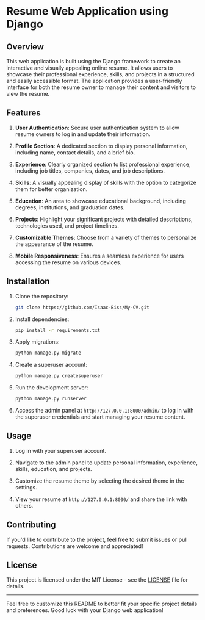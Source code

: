 # Resume Web Application using Django

## Overview

This web application is built using the Django framework to create an interactive and visually appealing online resume. It allows users to showcase their professional experience, skills, and projects in a structured and easily accessible format. The application provides a user-friendly interface for both the resume owner to manage their content and visitors to view the resume.

## Features

1. **User Authentication**: Secure user authentication system to allow resume owners to log in and update their information.

2. **Profile Section**: A dedicated section to display personal information, including name, contact details, and a brief bio.

3. **Experience**: Clearly organized section to list professional experience, including job titles, companies, dates, and job descriptions.

4. **Skills**: A visually appealing display of skills with the option to categorize them for better organization.

5. **Education**: An area to showcase educational background, including degrees, institutions, and graduation dates.

6. **Projects**: Highlight your significant projects with detailed descriptions, technologies used, and project timelines.

7. **Customizable Themes**: Choose from a variety of themes to personalize the appearance of the resume.

8. **Mobile Responsiveness**: Ensures a seamless experience for users accessing the resume on various devices.

## Installation

1. Clone the repository:

   ```bash
   git clone https://github.com/Isaac-Biss/My-CV.git
   ```

2. Install dependencies:

   ```bash
   pip install -r requirements.txt
   ```

3. Apply migrations:

   ```bash
   python manage.py migrate
   ```

4. Create a superuser account:

   ```bash
   python manage.py createsuperuser
   ```

5. Run the development server:

   ```bash
   python manage.py runserver
   ```

6. Access the admin panel at `http://127.0.0.1:8000/admin/` to log in with the superuser credentials and start managing your resume content.

## Usage

1. Log in with your superuser account.

2. Navigate to the admin panel to update personal information, experience, skills, education, and projects.

3. Customize the resume theme by selecting the desired theme in the settings.

4. View your resume at `http://127.0.0.1:8000/` and share the link with others.

## Contributing

If you'd like to contribute to the project, feel free to submit issues or pull requests. Contributions are welcome and appreciated!

## License

This project is licensed under the MIT License - see the [LICENSE](LICENSE) file for details.

---

Feel free to customize this README to better fit your specific project details and preferences. Good luck with your Django web application!